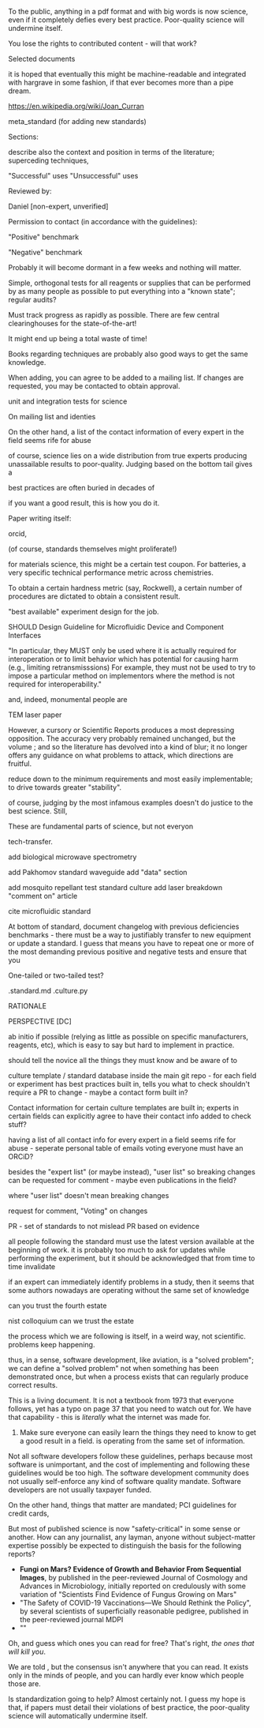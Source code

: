 
To the public, anything in a pdf format and with big words is now science, even if it completely defies every best practice. Poor-quality science will undermine itself.

You lose the rights to contributed content - will that work?




Selected documents

it is hoped that eventually this might be machine-readable and integrated with hargrave in some fashion, 
if that ever becomes more than a pipe dream.






https://en.wikipedia.org/wiki/Joan_Curran

meta_standard (for adding new standards)


Sections:


describe also the context and position in terms of the literature; superceding techniques,


"Successful" uses 
"Unsuccessful" uses 

Reviewed by:

Daniel [non-expert, unverified]

Permission to contact (in accordance with the guidelines): 


"Positive" benchmark

"Negative" benchmark

Probably it will become dormant in a few weeks and nothing will matter.

Simple, orthogonal tests for all reagents or supplies that can be performed by 
as many people as possible to put everything into a "known state";
regular audits?


Must track progress as rapidly as possible. 
There are few central clearinghouses for the state-of-the-art!



It might end up being a total waste of time!


Books regarding techniques are probably also good ways to get the same knowledge.


When adding, you can agree to be added to a mailing list. If changes are requested, you 
may be contacted to obtain approval.


unit and integration tests for science

On mailing list and identies


On the other hand, a list of the contact information of every expert in the field seems 
 rife for abuse



of course, science lies on a wide distribution from true experts producing unassailable results
to poor-quality. Judging based on the bottom tail gives a 


best practices are often buried in decades of 

if you want a good result, this is how you do it.

Paper writing itself:

orcid, 

(of course, standards themselves might proliferate!)



for materials science, this might be a certain test coupon.
For batteries, a very specific technical performance metric across chemistries.


To obtain a certain hardness metric (say, Rockwell), a certain number of procedures are dictated to obtain 
a consistent result. 


"best available" experiment design for the job.

SHOULD Design Guideline for Microfluidic Device and
Component Interfaces




"In particular, they MUST only be used where it is
   actually required for interoperation or to limit behavior which has
   potential for causing harm (e.g., limiting retransmisssions)  For
   example, they must not be used to try to impose a particular method
   on implementors where the method is not required for
   interoperability."
   




 and, indeed, monumental people are 

TEM laser paper

However, a cursory or Scientific Reports produces a most depressing opposition.
The accuracy very probably remained unchanged, but the volume ; and so the literature has devolved into a kind of blur;
it no longer offers any guidance on what problems to attack, which directions are fruitful.

reduce down to the minimum requirements and most easily implementable; to drive towards
greater "stability".

of course, judging by the most infamous examples doesn't do justice to the best science.
Still, 




 
These are fundamental parts of science, but not everyon




tech-transfer.



add biological microwave spectrometry 

add Pakhomov standard waveguide
add "data" section

add mosquito repellant test standard culture
add laser breakdown "comment on" article

cite microfluidic standard

At bottom of standard, document changelog with previous deficiencies
benchmarks - there must be a way to justifiably transfer to new equipment or update a standard.
I guess that means you have to repeat one or more of the most demanding previous positive and negative
tests and ensure that you 



One-tailed or two-tailed test?


.standard.md
.culture.py

RATIONALE

PERSPECTIVE [DC]



ab initio if possible (relying as little as possible on specific manufacturers, reagents, etc),
 which is easy to say but hard to implement in practice.

 
should tell the novice all the things they must know and be aware of to 


culture template / standard database inside the main git repo - for each field or experiment
has best practices built in, tells you what to check
shouldn't require a PR to change - maybe a contact form built in?

Contact information for certain culture templates are built in; experts in certain fields can 
 explicitly agree to have their contact info added to check stuff?


having a list of all contact info for every expert in a field seems rife for abuse - seperate personal table of emails 
voting
everyone must have an ORCiD?

besides the "expert list" (or maybe instead),
"user list" so breaking changes can be requested for comment - maybe even publications in the field?

where "user list" doesn't mean breaking changes

request for comment, "Voting" on changes


PR - set of standards to not mislead PR based on evidence


all people following the standard must use the latest version available at the beginning of work.
it is probably too much to ask for updates while performing the experiment,
but it should be acknowledged that from time to time invalidate 

if an expert can immediately identify problems in a study,
then it seems that some authors nowadays are operating without the same set of knowledge

can you trust the fourth estate

nist colloquium can we trust the estate


the process which we are following is itself, in a weird way, not scientific. problems 
keep happening.




thus, in a sense, software development, like aviation, is a "solved problem"; we can define a "solved problem" not when something has been demonstrated once, 
but when a process exists that can regularly produce correct results.

This is a living document. It is not a textbook from 1973 that everyone follows, yet has a typo on page 37 that you need to watch out for. 
We have that capability - this is *literally* what the internet was made for.

1. Make sure everyone can easily learn the things they need to know to get a good result in a field.  is operating from the same set of information.

Not all software developers follow these guidelines, perhaps because most software is unimportant, and the cost of implementing and following these guidelines would be too high. The software development community does not usually self-enforce any kind of software quality mandate. Software developers are not usually taxpayer funded.

On the other hand, things that matter are mandated; PCI guidelines for credit cards, 

But most of published science is now "safety-critical" in some sense or another. How can any journalist, any layman, anyone without subject-matter expertise possibly be expected to distinguish the basis for the following reports?

- **Fungi on Mars? Evidence of Growth and Behavior From Sequential Images**, by published in the peer-reviewed Journal of Cosmology and Advances in Microbiology, initially reported on credulously with some variation of "Scientists Find Evidence of Fungus Growing on Mars"
- "The Safety of COVID-19 Vaccinations—We Should Rethink the Policy", by several scientists of superficially reasonable pedigree, published in the peer-reviewed journal MDPI
- ""

Oh, and guess which ones you can read for free? That's right, *the ones that will kill you*.


We are told , but the consensus isn't anywhere that you can read. It exists only in the minds of people, and you can hardly ever know which people those are.

Is standardization going to help? Almost certainly not. I guess my hope is that, if papers must detail their violations of best practice, the poor-quality science will automatically undermine itself.
